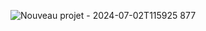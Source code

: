  ![Nouveau projet - 2024-07-02T115925 877](https://github.com/aiotv1/AI-O/assets/132507643/85bd4aac-2064-40da-8718-717c180a59af)

